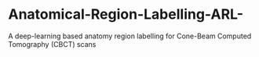 # Anatomical-Region-Labelling-ARL-
A deep-learning based anatomy region labelling for Cone-Beam Computed Tomography (CBCT) scans
